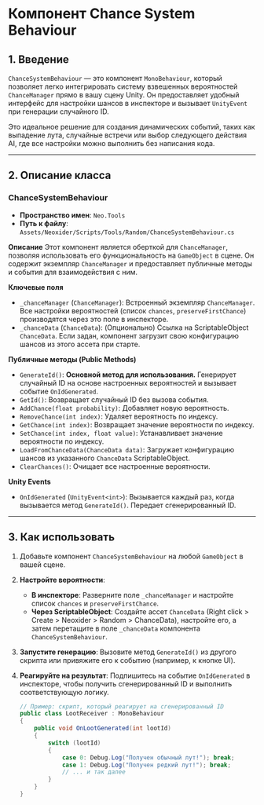 # Компонент Chance System Behaviour

## 1. Введение

`ChanceSystemBehaviour` — это компонент `MonoBehaviour`, который позволяет легко интегрировать систему взвешенных вероятностей `ChanceManager` прямо в вашу сцену Unity. Он предоставляет удобный интерфейс для настройки шансов в инспекторе и вызывает `UnityEvent` при генерации случайного ID.

Это идеальное решение для создания динамических событий, таких как выпадение лута, случайные встречи или выбор следующего действия AI, где все настройки можно выполнить без написания кода.

---

## 2. Описание класса

### ChanceSystemBehaviour
- **Пространство имен**: `Neo.Tools`
- **Путь к файлу**: `Assets/Neoxider/Scripts/Tools/Random/ChanceSystemBehaviour.cs`

**Описание**
Этот компонент является оберткой для `ChanceManager`, позволяя использовать его функциональность на `GameObject` в сцене. Он содержит экземпляр `ChanceManager` и предоставляет публичные методы и события для взаимодействия с ним.

**Ключевые поля**
- `_chanceManager` (`ChanceManager`): Встроенный экземпляр `ChanceManager`. Все настройки вероятностей (список `chances`, `preserveFirstChance`) производятся через это поле в инспекторе.
- `_chanceData` (`ChanceData`): (Опционально) Ссылка на ScriptableObject `ChanceData`. Если задан, компонент загрузит свою конфигурацию шансов из этого ассета при старте.

**Публичные методы (Public Methods)**
- `GenerateId()`: **Основной метод для использования.** Генерирует случайный ID на основе настроенных вероятностей и вызывает событие `OnIdGenerated`.
- `GetId()`: Возвращает случайный ID без вызова события.
- `AddChance(float probability)`: Добавляет новую вероятность.
- `RemoveChance(int index)`: Удаляет вероятность по индексу.
- `GetChance(int index)`: Возвращает значение вероятности по индексу.
- `SetChance(int index, float value)`: Устанавливает значение вероятности по индексу.
- `LoadFromChanceData(ChanceData data)`: Загружает конфигурацию шансов из указанного `ChanceData` ScriptableObject.
- `ClearChances()`: Очищает все настроенные вероятности.

**Unity Events**
- `OnIdGenerated` (`UnityEvent<int>`): Вызывается каждый раз, когда вызывается метод `GenerateId()`. Передает сгенерированный ID.

---

## 3. Как использовать

1.  Добавьте компонент `ChanceSystemBehaviour` на любой `GameObject` в вашей сцене.
2.  **Настройте вероятности**:
    -   **В инспекторе**: Разверните поле `_chanceManager` и настройте список `chances` и `preserveFirstChance`.
    -   **Через ScriptableObject**: Создайте ассет `ChanceData` (Right click > Create > Neoxider > Random > ChanceData), настройте его, а затем перетащите в поле `_chanceData` компонента `ChanceSystemBehaviour`.
3.  **Запустите генерацию**: Вызовите метод `GenerateId()` из другого скрипта или привяжите его к событию (например, к кнопке UI).
4.  **Реагируйте на результат**: Подпишитесь на событие `OnIdGenerated` в инспекторе, чтобы получить сгенерированный ID и выполнить соответствующую логику.

    ```csharp
    // Пример: скрипт, который реагирует на сгенерированный ID
    public class LootReceiver : MonoBehaviour
    {
        public void OnLootGenerated(int lootId)
        {
            switch (lootId)
            {
                case 0: Debug.Log("Получен обычный лут!"); break;
                case 1: Debug.Log("Получен редкий лут!"); break;
                // ... и так далее
            }
        }
    }
    ```
